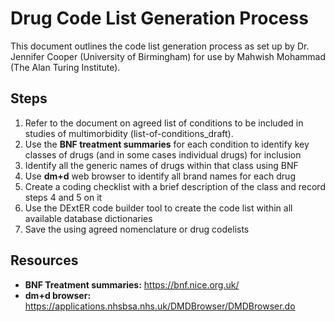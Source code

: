 # Drug Code List Generation Process

This document outlines the code list generation process as set up by Dr. Jennifer Cooper (University of Birmingham) for use by Mahwish Mohammad (The Alan Turing Institute).

## Steps

1. Refer to the document on agreed list of conditions to be included in studies of multimorbidity (list-of-conditions_draft).
2. Use the **BNF treatment summaries** for each condition to identify key classes of drugs (and in some cases individual drugs) for inclusion
3. Identify all the generic names of drugs within that class using BNF
4. Use **dm+d** web browser to identify all brand names for each drug 
5. Create a coding checklist with a brief description of the class and record steps 4 and 5 on it
6. Use the DExtER code builder tool to create the code list within all available database dictionaries 
7. Save the using agreed nomenclature or drug codelists

## Resources
- **BNF Treatment summaries:** https://bnf.nice.org.uk/ 
- **dm+d browser:** https://applications.nhsbsa.nhs.uk/DMDBrowser/DMDBrowser.do 



